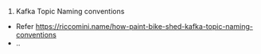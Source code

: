 
1. Kafka Topic Naming conventions
- Refer https://riccomini.name/how-paint-bike-shed-kafka-topic-naming-conventions
- <message type>.<dataset name>.<data name>

